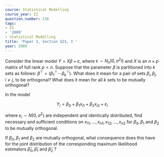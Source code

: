 ```yaml
---
course: Statistical Modelling
course_year: II
question_number: 136
tags:
- II
- '2009'
- Statistical Modelling
title: 'Paper 3, Section $I$, I '
year: 2009
---
```




Consider the linear model $Y=X \beta+\varepsilon$, where $\varepsilon \sim N_{n}\left(0, \sigma^{2} I\right)$ and $X$ is an $n \times p$ matrix of full rank $p<n$. Suppose that the parameter $\beta$ is partitioned into $k$ sets as follows: $\beta^{\top}=\left(\beta_{1}^{\top} \cdots \beta_{k}^{\top}\right)$. What does it mean for a pair of sets $\beta_{i}, \beta_{j}, i \neq j$, to be orthogonal? What does it mean for all $k$ sets to be mutually orthogonal?

In the model

$$Y_{i}=\beta_{0}+\beta_{1} x_{i 1}+\beta_{2} x_{i 2}+\varepsilon_{i}$$

where $\varepsilon_{i} \sim N\left(0, \sigma^{2}\right)$ are independent and identically distributed, find necessary and sufficient conditions on $x_{11}, \ldots, x_{n 1}, x_{12}, \ldots, x_{n 2}$ for $\beta_{0}, \beta_{1}$ and $\beta_{2}$ to be mutually orthogonal.

If $\beta_{0}, \beta_{1}$ and $\beta_{2}$ are mutually orthogonal, what consequence does this have for the joint distribution of the corresponding maximum likelihood estimators $\hat{\beta}_{0}, \hat{\beta}_{1}$ and $\hat{\beta}_{2}$ ?